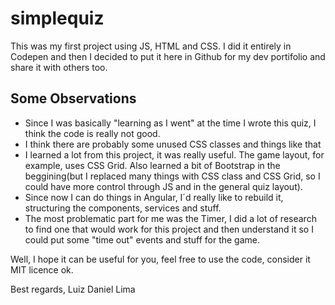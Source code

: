 # simplequiz

This was my first project using JS, HTML and CSS.
I did it entirely in Codepen and then I decided to put it here in Github for my dev portifolio and share it with others too.

## Some Observations

- Since I was basically "learning as I went" at the time I wrote this quiz, I think the code is really not good.
- I think there are probably some unused CSS classes and things like that
- I learned a lot from this project, it was really useful. The game layout, for example, uses CSS Grid. Also learned a bit of Bootstrap in the beggining(but I replaced many things with CSS class and CSS Grid, so I could have more control through JS and in the general quiz layout).
- Since now I can do things in Angular, I´d really like to rebuild it, structuring the components, services and stuff.
- The most problematic part for me was the Timer, I did a lot of research to find one that would work for this project and then understand it so I could put some "time out" events and stuff for the game.

Well, I hope it can be useful for you, feel free to use the code, consider it MIT licence ok.

Best regards,
Luiz Daniel Lima
